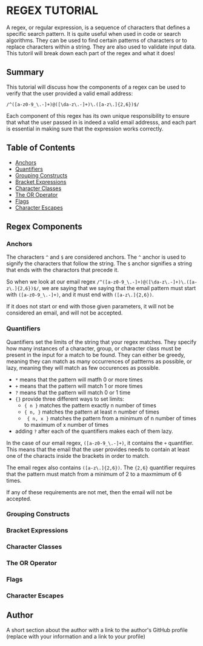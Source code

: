 # REGEX TUTORIAL

A regex, or regular expression, is a sequence of characters that defines a specific search pattern. It is quite useful when used in code or search algorithms. They can be used to find certain patterns of characters or to replace characters within a string. They are also used to validate input data. This tutoril will break down each part of the regex and what it does!


## Summary

This tutorial will discuss how the components of a regex can be used to verify that the user provided a valid email address: 

`/^([a-z0-9_\.-]+)@([\da-z\.-]+)\.([a-z\.]{2,6})$/`

Each component of this regex has its own unique responsibility to ensure that what the user passed in is indeed a valid email addresss, and each part is essential in making sure that the expression works correctly. 


## Table of Contents

- [Anchors](#anchors)
- [Quantifiers](#quantifiers)
- [Grouping Constructs](#grouping-constructs)
- [Bracket Expressions](#bracket-expressions)
- [Character Classes](#character-classes)
- [The OR Operator](#the-or-operator)
- [Flags](#flags)
- [Character Escapes](#character-escapes)


## Regex Components


### Anchors

The characters `^` and `$` are considered anchors. The `^` anchor is used to signify the characters that follow the string. The `$` anchor signifies a string that ends with the charactors that precede it.

So when we look at our email regex `/^([a-z0-9_\.-]+)@([\da-z\.-]+)\.([a-z\.]{2,6})$/`, we are saying that we saying that the email pattern must start with `([a-z0-9_\.-]+)`, and it must end with `([a-z\.]{2,6})`. 

If it does not start or end with those given parameters, it will not be considered an email, and will not be accepted. 


### Quantifiers

Quantifiers set the limits of the string that your regex matches. They specify how many instances of a character, group, or character class must be present in the input for a match to be found. They can either be greedy, meaning they can match as many occurrences of pattterns as possible, or lazy, meaning they will match as few occurences as possible. 

- `*` means that the pattern will matfh 0 or more times
- `+` means that the pattern will match 1 or more times
- `?` means that the pattern will match 0 or 1 time
- `{}` provide three different ways to set limits:
    * `{ n }` matches the pattern exactly n number of times
    * `{ n, }` matches the pattern at least n number of times
    * ` { n, x }` matches the pattern from a minimum of n number of times to maximum of x number of times
- adding `?` after each of the quantifiers makes each of them lazy.

In the case of our email regex, `([a-z0-9_\.-]+)`, it contains the `+` quantifier. This means that the email that the user provides needs to contain at least one of the characts inside the brackets in order to match. 

The email regex also contains `([a-z\.]{2,6})`. The `{2,6}` quantifier requires that the pattern must match from a minimum of 2 to a maxmimum of 6 times. 

If any of these requirements are not met, then the email will not be accepted.


### Grouping Constructs



### Bracket Expressions



### Character Classes



### The OR Operator



### Flags



### Character Escapes



## Author


A short section about the author with a link to the author's GitHub profile (replace with your information and a link to your profile)
